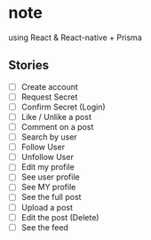 # note

using React & React-native + Prisma

## Stories

- [ ] Create account
- [ ] Request Secret
- [ ] Confirm Secret (Login)
- [ ] Like / Unlike a post
- [ ] Comment on a post
- [ ] Search by user
- [ ] Follow User
- [ ] Unfollow User
- [ ] Edit my profile
- [ ] See user profile
- [ ] See MY profile
- [ ] See the full post
- [ ] Upload a post
- [ ] Edit the post (Delete)
- [ ] See the feed
